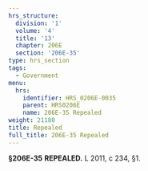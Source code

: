 ```yaml
---
hrs_structure:
  division: '1'
  volume: '4'
  title: '13'
  chapter: 206E
  section: '206E-35'
type: hrs_section
tags:
  - Government
menu:
  hrs:
    identifier: HRS_0206E-0035
    parent: HRS0206E
    name: 206E-35 Repealed
weight: 21180
title: Repealed
full_title: 206E-35 Repealed
---
```

**§206E-35** **REPEALED.** L 2011, c 234, §1.
